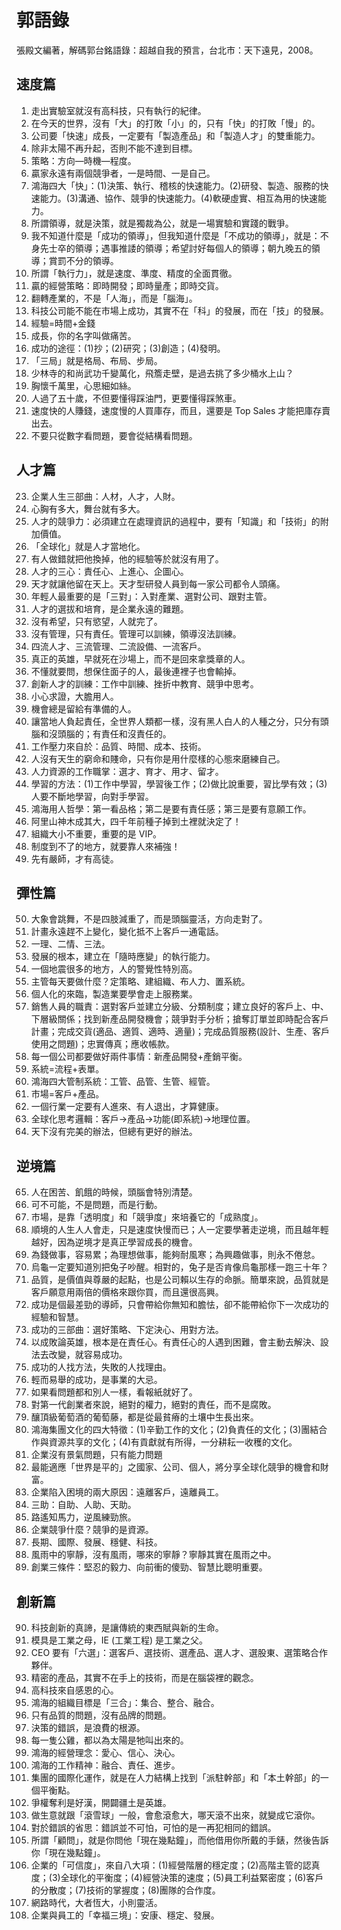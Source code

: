 # 郭語錄

張殿文編著，解碼郭台銘語錄：超越自我的預言，台北市：天下遠見，2008。

## 速度篇

1. 走出實驗室就沒有高科技，只有執行的紀律。
2. 在今天的世界，沒有「大」的打敗「小」的，只有「快」的打敗「慢」的。
3. 公司要「快速」成長，一定要有「製造產品」和「製造人才」的雙重能力。
4. 除非太陽不再升起，否則不能不達到目標。
5. 策略：方向—時機—程度。
6. 贏家永遠有兩個競爭者，一是時間、一是自己。
7. 鴻海四大「快」：(1)決策、執行、稽核的快速能力。(2)研發、製造、服務的快速能力。(3)溝通、協作、競爭的快速能力。(4)軟硬虛實、相互為用的快速能力。
8. 所謂領導，就是決策，就是獨裁為公，就是一場實驗和實踐的戰爭。
9. 我不知道什麼是「成功的領導」，但我知道什麼是「不成功的領導」，就是：不身先士卒的領導；遇事推諉的領導；希望討好每個人的領導；朝九晚五的領導；賞罰不分的領導。
10. 所謂「執行力」，就是速度、準度、精度的全面貫徹。
11. 贏的經營策略：即時開發；即時量產；即時交貨。
12. 翻轉產業的，不是「人海」，而是「腦海」。
13. 科技公司能不能在市場上成功，其實不在「科」的發展，而在「技」的發展。
14. 經驗=時間+金錢
15. 成長，你的名字叫做痛苦。
16. 成功的途徑：(1)抄；(2)研究；(3)創造；(4)發明。
17. 「三局」就是格局、布局、步局。
18. 少林寺的和尚武功千變萬化，飛簷走壁，是過去挑了多少桶水上山？
19. 胸懷千萬里，心思細如絲。
20. 人過了五十歲，不但要懂得踩油門，更要懂得踩煞車。
21. 速度快的人賺錢，速度慢的人買庫存，而且，還要是 Top Sales 才能把庫存賣出去。
22. 不要只從數字看問題，要會從結構看問題。

## 人才篇

23. 企業人生三部曲：人材，人才，人財。
24. 心胸有多大，舞台就有多大。
25. 人才的競爭力：必須建立在處理資訊的過程中，要有「知識」和「技術」的附加價值。
26. 「全球化」就是人才當地化。
27. 有人做錯就把他換掉，他的經驗等於就沒有用了。
28. 人才的三心：責任心、上進心、企圖心。
29. 天才就讓他留在天上。天才型研發人員到每一家公司都令人頭痛。
30. 年輕人最重要的是「三對」：入對產業、選對公司、跟對主管。
31. 人才的選拔和培育，是企業永遠的難題。
32. 沒有希望，只有慾望，人就完了。
33. 沒有管理，只有責任。管理可以訓練，領導沒法訓練。
34. 四流人才、三流管理、二流設備、一流客戶。
35. 真正的英雄，早就死在沙場上，而不是回來拿獎章的人。
36. 不懂就要問，想保住面子的人，最後連裡子也會輸掉。
37. 創新人才的訓練：工作中訓練、挫折中教育、競爭中思考。
38. 小心求證，大膽用人。
39. 機會總是留給有準備的人。
40. 讓當地人負起責任，全世界人類都一樣，沒有黑人白人的人種之分，只分有頭腦和沒頭腦的；有責任和沒責任的。
41. 工作壓力來自於：品質、時間、成本、技術。
42. 人沒有天生的窮命和賤命，只有你是用什麼樣的心態來磨練自己。
43. 人力資源的工作職掌：選才、育才、用才、留才。
44. 學習的方法：(1)工作中學習，學習後工作；(2)做比說重要，習比學有效；(3)人要不斷地學習，向對手學習。
45. 鴻海用人哲學：第一看品格；第二是要有責任感；第三是要有意願工作。
46. 阿里山神木成其大，四千年前種子掉到土裡就決定了！
47. 組織大小不重要，重要的是 VIP。
48. 制度到不了的地方，就要靠人來補強！
49. 先有嚴師，才有高徒。

## 彈性篇

50. 大象會跳舞，不是四肢減重了，而是頭腦靈活，方向走對了。
51. 計畫永遠趕不上變化，變化抵不上客戶一通電話。
52. 一理、二情、三法。
53. 發展的根本，建立在「隨時應變」的執行能力。
54. 一個地震很多的地方，人的警覺性特別高。
55. 主管每天要做什麼？定策略、建組織、布人力、置系統。
56. 個人化的來臨，製造業要學會走上服務業。
57. 銷售人員的職責：選對客戶並建立分級、分類制度；建立良好的客戶上、中、下層級關係；找到新產品開發機會；競爭對手分析；搶奪訂單並即時配合客戶計畫；完成交貨(適品、適質、適時、適量)；完成品質服務(設計、生產、客戶使用之問題)；忠實傳真；應收帳款。
58. 每一個公司都要做好兩件事情：新產品開發+產銷平衡。
59. 系統=流程+表單。
60. 鴻海四大管制系統：工管、品管、生管、經管。
61. 市場=客戶+產品。
62. 一個行業一定要有人進來、有人退出，才算健康。
63. 全球化思考邏輯：客戶→產品→功能(即系統)→地理位置。
64. 天下沒有完美的辦法，但總有更好的辦法。

## 逆境篇

65. 人在困苦、飢餓的時候，頭腦會特別清楚。
66. 可不可能，不是問題，而是行動。
67. 市場，是靠「透明度」和「競爭度」來培養它的「成熟度」。
68. 順境的人生人人會走，只是速度快慢而已；人一定要學著走逆境，而且越年輕越好，因為逆境才是真正學習成長的機會。
69. 為錢做事，容易累；為理想做事，能夠耐風寒；為興趣做事，則永不倦怠。
70. 烏龜一定要知道別把兔子吵醒。相對的，兔子是否肯像烏龜那樣一跑三十年？
71. 品質，是價值與尊嚴的起點，也是公司賴以生存的命脈。簡單來說，品質就是客戶願意用兩倍的價格來跟你買，而且還很高興。
72. 成功是個最差勁的導師，只會帶給你無知和膽怯，卻不能帶給你下一次成功的經驗和智慧。
73. 成功的三部曲：選好策略、下定決心、用對方法。
74. 以成敗論英雄，根本是在責任心。有責任心的人遇到困難，會主動去解決、設法去改變，就容易成功。
75. 成功的人找方法，失敗的人找理由。
76. 輕而易舉的成功，是事業的大忌。
77. 如果看問題都和別人一樣，看報紙就好了。
78. 對第一代創業者來說，絕對的權力，絕對的責任，而不是腐敗。
79. 釀頂級葡萄酒的葡萄藤，都是從最貧瘠的土壤中生長出來。
80. 鴻海集團文化的四大特徵：(1)辛勤工作的文化；(2)負責任的文化；(3)團結合作與資源共享的文化；(4)有貢獻就有所得，一分耕耘一收穫的文化。
81. 企業沒有景氣問題，只有能力問題
82. 最能適應「世界是平的」之國家、公司、個人，將分享全球化競爭的機會和財富。
83. 企業陷入困境的兩大原因：遠離客戶，遠離員工。
84. 三助：自助、人助、天助。
85. 路遙知馬力，逆風練勁旅。
86. 企業競爭什麼？競爭的是資源。
87. 長期、國際、發展、穩健、科技。
88. 風雨中的寧靜，沒有風雨，哪來的寧靜？寧靜其實在風雨之中。
89. 創業三條件：堅忍的毅力、向前衝的傻勁、智慧比聰明重要。

## 創新篇

90. 科技創新的真諦，是讓傳統的東西賦與新的生命。
91. 模具是工業之母，IE (工業工程) 是工業之父。
92. CEO 要有「六選」：選客戶、選技術、選產品、選人才、選股東、選策略合作夥伴。
93. 精密的產品，其實不在手上的技術，而是在腦袋裡的觀念。
94. 高科技來自感恩的心。
95. 鴻海的組織目標是「三合」：集合、整合、融合。
96. 只有品質的問題，沒有品牌的問題。
97. 決策的錯誤，是浪費的根源。
98. 每一隻公雞，都以為太陽是牠叫出來的。
99. 鴻海的經營理念：愛心、信心、決心。
100. 鴻海的工作精神：融合、責任、進步。
101. 集團的國際化運作，就是在人力結構上找到「派駐幹部」和「本土幹部」的一個平衡點。
102. 爭權奪利是好漢，開闢疆土是英雄。
103. 做生意就跟「滾雪球」一般，會愈滾愈大，哪天滾不出來，就變成它滾你。
104. 對於錯誤的省思：錯誤並不可怕，可怕的是一再犯相同的錯誤。
105. 所謂「顧問」，就是你問他「現在幾點鐘」，而他借用你所戴的手錶，然後告訴你「現在幾點鐘」。
106. 企業的「可信度」，來自八大項：(1)經營階層的穩定度；(2)高階主管的認真度；(3)全球化的平衡度；(4)經營決策的速度；(5)員工利益緊密度；(6)客戶的分散度；(7)技術的掌握度；(8)團隊的合作度。
107. 網路時代，大者恆大，小則靈活。
108. 企業與員工的「幸福三境」：安康、穩定、發展。
